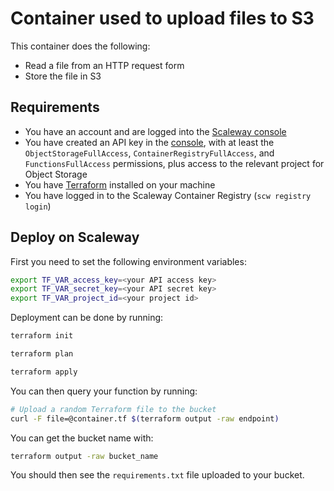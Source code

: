 # Container used to upload files to S3

This container does the following:

* Read a file from an HTTP request form
* Store the file in S3

## Requirements

- You have an account and are logged into the [Scaleway console](https://console.scaleway.com)
- You have created an API key in the [console](https://console.scaleway.com/iam/api-keys), with at least the `ObjectStorageFullAccess`, `ContainerRegistryFullAccess`, and `FunctionsFullAccess` permissions, plus access to the relevant project for Object Storage
- You have [Terraform](https://registry.terraform.io/providers/scaleway/scaleway/latest/docs) installed on your machine
- You have logged in to the Scaleway Container Registry (`scw registry login`)

## Deploy on Scaleway

First you need to set the following environment variables:

```bash
export TF_VAR_access_key=<your API access key>
export TF_VAR_secret_key=<your API secret key>
export TF_VAR_project_id=<your project id>
```

Deployment can be done by running:

```bash
terraform init

terraform plan

terraform apply
```

You can then query your function by running:

```bash
# Upload a random Terraform file to the bucket
curl -F file=@container.tf $(terraform output -raw endpoint)
```

You can get the bucket name with:

```bash
terraform output -raw bucket_name
```

You should then see the `requirements.txt` file uploaded to your bucket.
